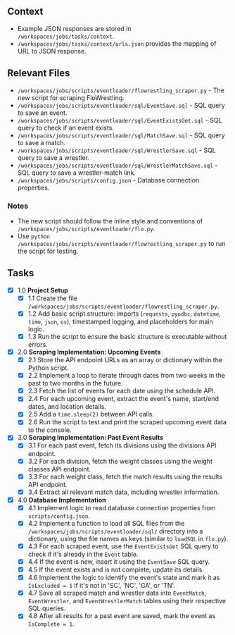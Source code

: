 ## Context

-   Example JSON responses are stored in `/workspaces/jobs/tasks/context`.
-   `/workspaces/jobs/tasks/context/urls.json` provides the mapping of URL to JSON response.

## Relevant Files

-   `/workspaces/jobs/scripts/eventloader/flowrestling_scraper.py` - The new script for scraping FloWrestling.
-   `/workspaces/jobs/scripts/eventloader/sql/EventSave.sql` - SQL query to save an event.
-   `/workspaces/jobs/scripts/eventloader/sql/EventExistsGet.sql` - SQL query to check if an event exists.
-   `/workspaces/jobs/scripts/eventloader/sql/MatchSave.sql` - SQL query to save a match.
-   `/workspaces/jobs/scripts/eventloader/sql/WrestlerSave.sql` - SQL query to save a wrestler.
-   `/workspaces/jobs/scripts/eventloader/sql/WrestlerMatchSave.sql` - SQL query to save a wrestler-match link.
-   `/workspaces/jobs/scripts/config.json` - Database connection properties.

### Notes

-   The new script should follow the inline style and conventions of `/workspaces/jobs/scripts/eventloader/flo.py`.
-   Use `python /workspaces/jobs/scripts/eventloader/flowrestling_scraper.py` to run the script for testing.

## Tasks

-   [x] 1.0 **Project Setup**
    -   [x] 1.1 Create the file `/workspaces/jobs/scripts/eventloader/flowrestling_scraper.py`.
    -   [x] 1.2 Add basic script structure: imports (`requests`, `pyodbc`, `datetime`, `time`, `json`, `os`), timestamped logging, and placeholders for main logic.
    -   [x] 1.3 Run the script to ensure the basic structure is executable without errors.
-   [x] 2.0 **Scraping Implementation: Upcoming Events**
    -   [x] 2.1 Store the API endpoint URLs as an array or dictionary within the Python script.
    -   [x] 2.2 Implement a loop to iterate through dates from two weeks in the past to two months in the future.
    -   [x] 2.3 Fetch the list of events for each date using the schedule API.
    -   [x] 2.4 For each upcoming event, extract the event's name, start/end dates, and location details.
    -   [x] 2.5 Add a `time.sleep(2)` between API calls.
    -   [x] 2.6 Run the script to test and print the scraped upcoming event data to the console.
-   [x] 3.0 **Scraping Implementation: Past Event Results**
    -   [x] 3.1 For each past event, fetch its divisions using the divisions API endpoint.
    -   [x] 3.2 For each division, fetch the weight classes using the weight classes API endpoint.
    -   [x] 3.3 For each weight class, fetch the match results using the results API endpoint.
    -   [x] 3.4 Extract all relevant match data, including wrestler information.
-   [x] 4.0 **Database Implementation**
    -   [x] 4.1 Implement logic to read database connection properties from `scripts/config.json`.
    -   [x] 4.2 Implement a function to load all SQL files from the `/workspaces/jobs/scripts/eventloader/sql/` directory into a dictionary, using the file names as keys (similar to `loadSQL` in `flo.py`).
    -   [x] 4.3 For each scraped event, use the `EventExistsGet` SQL query to check if it's already in the `Event` table.
    -   [x] 4.4 If the event is new, insert it using the `EventSave` SQL query.
    -   [x] 4.5 If the event exists and is not complete, update its details.
    -   [x] 4.6 Implement the logic to identify the event's state and mark it as `IsExcluded = 1` if it's not in 'SC', 'NC', 'GA', or 'TN'.
    -   [x] 4.7 Save all scraped match and wrestler data into `EventMatch`, `EventWrestler`, and `EventWrestlerMatch` tables using their respective SQL queries.
    -   [x] 4.8 After all results for a past event are saved, mark the event as `IsComplete = 1`.